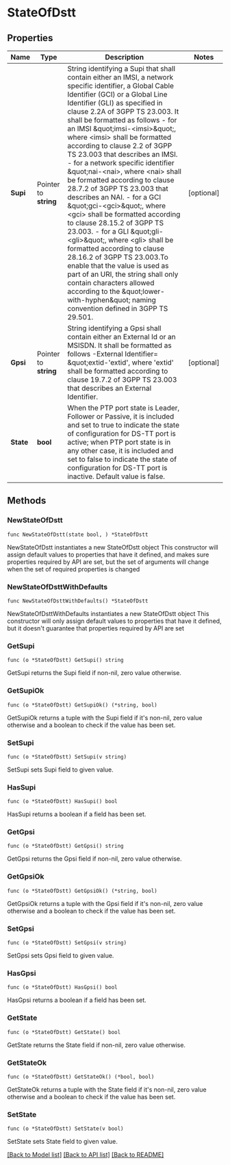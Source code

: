 # StateOfDstt

## Properties

Name | Type | Description | Notes
------------ | ------------- | ------------- | -------------
**Supi** | Pointer to **string** | String identifying a Supi that shall contain either an IMSI, a network specific identifier, a Global Cable Identifier (GCI) or a Global Line Identifier (GLI) as specified in clause  2.2A of 3GPP TS 23.003. It shall be formatted as follows  - for an IMSI \&quot;imsi-&lt;imsi&gt;\&quot;, where &lt;imsi&gt; shall be formatted according to clause 2.2    of 3GPP TS 23.003 that describes an IMSI.  - for a network specific identifier \&quot;nai-&lt;nai&gt;, where &lt;nai&gt; shall be formatted    according to clause 28.7.2 of 3GPP TS 23.003 that describes an NAI.  - for a GCI \&quot;gci-&lt;gci&gt;\&quot;, where &lt;gci&gt; shall be formatted according to clause 28.15.2    of 3GPP TS 23.003.  - for a GLI \&quot;gli-&lt;gli&gt;\&quot;, where &lt;gli&gt; shall be formatted according to clause 28.16.2 of    3GPP TS 23.003.To enable that the value is used as part of an URI, the string shall    only contain characters allowed according to the \&quot;lower-with-hyphen\&quot; naming convention    defined in 3GPP TS 29.501.  | [optional] 
**Gpsi** | Pointer to **string** | String identifying a Gpsi shall contain either an External Id or an MSISDN.  It shall be formatted as follows -External Identifier&#x3D; \&quot;extid-&#39;extid&#39;, where &#39;extid&#39;  shall be formatted according to clause 19.7.2 of 3GPP TS 23.003 that describes an  External Identifier.   | [optional] 
**State** | **bool** | When the PTP port state is Leader, Follower or Passive, it is included and set to true to indicate the state of configuration for DS-TT port is active; when PTP port state is in any other case, it is included and set to false to indicate the state of configuration for DS-TT port is inactive. Default value is false.  | 

## Methods

### NewStateOfDstt

`func NewStateOfDstt(state bool, ) *StateOfDstt`

NewStateOfDstt instantiates a new StateOfDstt object
This constructor will assign default values to properties that have it defined,
and makes sure properties required by API are set, but the set of arguments
will change when the set of required properties is changed

### NewStateOfDsttWithDefaults

`func NewStateOfDsttWithDefaults() *StateOfDstt`

NewStateOfDsttWithDefaults instantiates a new StateOfDstt object
This constructor will only assign default values to properties that have it defined,
but it doesn't guarantee that properties required by API are set

### GetSupi

`func (o *StateOfDstt) GetSupi() string`

GetSupi returns the Supi field if non-nil, zero value otherwise.

### GetSupiOk

`func (o *StateOfDstt) GetSupiOk() (*string, bool)`

GetSupiOk returns a tuple with the Supi field if it's non-nil, zero value otherwise
and a boolean to check if the value has been set.

### SetSupi

`func (o *StateOfDstt) SetSupi(v string)`

SetSupi sets Supi field to given value.

### HasSupi

`func (o *StateOfDstt) HasSupi() bool`

HasSupi returns a boolean if a field has been set.

### GetGpsi

`func (o *StateOfDstt) GetGpsi() string`

GetGpsi returns the Gpsi field if non-nil, zero value otherwise.

### GetGpsiOk

`func (o *StateOfDstt) GetGpsiOk() (*string, bool)`

GetGpsiOk returns a tuple with the Gpsi field if it's non-nil, zero value otherwise
and a boolean to check if the value has been set.

### SetGpsi

`func (o *StateOfDstt) SetGpsi(v string)`

SetGpsi sets Gpsi field to given value.

### HasGpsi

`func (o *StateOfDstt) HasGpsi() bool`

HasGpsi returns a boolean if a field has been set.

### GetState

`func (o *StateOfDstt) GetState() bool`

GetState returns the State field if non-nil, zero value otherwise.

### GetStateOk

`func (o *StateOfDstt) GetStateOk() (*bool, bool)`

GetStateOk returns a tuple with the State field if it's non-nil, zero value otherwise
and a boolean to check if the value has been set.

### SetState

`func (o *StateOfDstt) SetState(v bool)`

SetState sets State field to given value.



[[Back to Model list]](../README.md#documentation-for-models) [[Back to API list]](../README.md#documentation-for-api-endpoints) [[Back to README]](../README.md)



